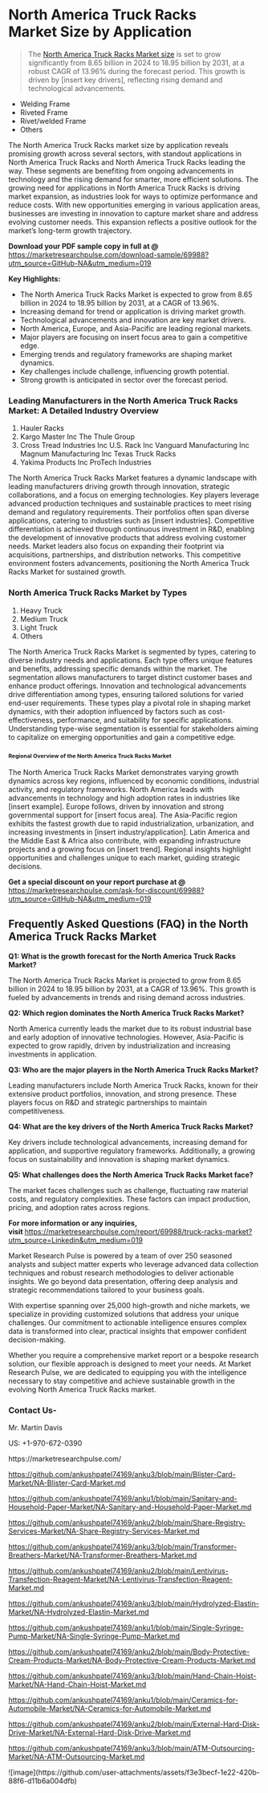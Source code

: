 <h1>North America Truck Racks Market&nbsp;Size by Application</h1><blockquote><p>The <a href="https://marketresearchpulse.com/download-sample/69988?utm_source=GitHub-NA&amp;utm_medium=019">North America Truck Racks Market size</a> is set to grow significantly from 8.65 billion in 2024 to 18.95 billion by 2031, at a robust CAGR of 13.96% during the forecast period. This growth is driven by [insert key drivers], reflecting rising demand and technological advancements.</p></blockquote><ul><li>Welding Frame<li> Riveted Frame<li> Rivet/welded Frame<li> Others</li></ul><p>The North America Truck Racks market size by application reveals promising growth across several sectors, with standout applications in North America Truck Racks and North America Truck Racks leading the way. These segments are benefiting from ongoing advancements in technology and the rising demand for smarter, more efficient solutions. The growing need for applications in North America Truck Racks is driving market expansion, as industries look for ways to optimize performance and reduce costs. With new opportunities emerging in various application areas, businesses are investing in innovation to capture market share and address evolving customer needs. This expansion reflects a positive outlook for the market’s long-term growth trajectory.</p><p><strong>Download your PDF sample copy in full at @ </strong><a href="https://marketresearchpulse.com/download-sample/69988?utm_source=GitHub-NA&amp;utm_medium=019">https://marketresearchpulse.com/download-sample/69988?utm_source=GitHub-NA&amp;utm_medium=019</a></p><p><strong>Key Highlights: </strong></p><ul><li>The North America Truck Racks Market is expected to grow from 8.65 billion in 2024 to 18.95 billion by 2031, at a CAGR of 13.96%.</li><li>Increasing demand for trend or application is driving market growth.</li><li>Technological advancements and innovation are key market drivers.</li><li>North America, Europe, and Asia-Pacific are leading regional markets.</li><li>Major players are focusing on insert focus area to gain a competitive edge.</li><li>Emerging trends and regulatory frameworks are shaping market dynamics.</li><li>Key challenges include challenge, influencing growth potential.</li><li>Strong growth is anticipated in sector over the forecast period.</li></ul><h3>Leading Manufacturers in the North America Truck Racks Market: A Detailed Industry Overview</h3><ol><li>Hauler Racks</li><li>Kargo Master Inc The Thule Group</li><li>Cross Tread Industries Inc U.S. Rack Inc Vanguard Manufacturing Inc Magnum Manufacturing Inc Texas Truck Racks</li><li>Yakima Products Inc ProTech Industries</li></ol><div class="flex max-w-full flex-col flex-grow"><div class="min-h-8 text-message flex w-full flex-col items-end gap-2 whitespace-normal break-words [.text-message+&amp;]:mt-5" dir="auto" data-message-author-role="assistant" data-message-id="fd8432e4-4910-450d-b182-61b7bfb0a01f" data-message-model-slug="gpt-4o"><div class="flex w-full flex-col gap-1 empty:hidden first:pt-[3px]"><div class="markdown prose w-full break-words dark:prose-invert light"><p>The North America Truck Racks Market features a dynamic landscape with leading manufacturers driving growth through innovation, strategic collaborations, and a focus on emerging technologies. Key players leverage advanced production techniques and sustainable practices to meet rising demand and regulatory requirements. Their portfolios often span diverse applications, catering to industries such as [insert industries]. Competitive differentiation is achieved through continuous investment in R&amp;D, enabling the development of innovative products that address evolving customer needs. Market leaders also focus on expanding their footprint via acquisitions, partnerships, and distribution networks. This competitive environment fosters advancements, positioning the North America Truck Racks Market for sustained growth.</p></div></div></div></div><h3>North America Truck Racks Market by Types</h3><ol><li>Heavy Truck<li> Medium Truck<li> Light Truck<li> Others</li></ol><div class="flex max-w-full flex-col flex-grow"><div class="min-h-8 text-message flex w-full flex-col items-end gap-2 whitespace-normal break-words [.text-message+&amp;]:mt-5" dir="auto" data-message-author-role="assistant" data-message-id="084470be-0bb7-4664-bddf-5156b4f41249" data-message-model-slug="gpt-4o-mini"><div class="flex w-full flex-col gap-1 empty:hidden first:pt-[3px]"><div class="markdown prose w-full break-words dark:prose-invert light"><p>The North America Truck Racks Market is segmented by types, catering to diverse industry needs and applications. Each type offers unique features and benefits, addressing specific demands within the market. The segmentation allows manufacturers to target distinct customer bases and enhance product offerings. Innovation and technological advancements drive differentiation among types, ensuring tailored solutions for varied end-user requirements. These types play a pivotal role in shaping market dynamics, with their adoption influenced by factors such as cost-effectiveness, performance, and suitability for specific applications. Understanding type-wise segmentation is essential for stakeholders aiming to capitalize on emerging opportunities and gain a competitive edge.</p></div></div></div></div><h3><span style="font-size: 11px;">Regional Overview of the North America Truck Racks Market</span></h3><div class="flex max-w-full flex-col flex-grow"><div class="min-h-8 text-message flex w-full flex-col items-end gap-2 whitespace-normal break-words [.text-message+&amp;]:mt-5" dir="auto" data-message-author-role="assistant" data-message-id="e9038762-ce64-4e30-91c9-9bd413514231" data-message-model-slug="gpt-4o-mini"><div class="flex w-full flex-col gap-1 empty:hidden first:pt-[3px]"><div class="markdown prose w-full break-words dark:prose-invert light"><p>The North America Truck Racks Market demonstrates varying growth dynamics across key regions, influenced by economic conditions, industrial activity, and regulatory frameworks. North America leads with advancements in technology and high adoption rates in industries like [insert example]. Europe follows, driven by innovation and strong governmental support for [insert focus area]. The Asia-Pacific region exhibits the fastest growth due to rapid industrialization, urbanization, and increasing investments in [insert industry/application]. Latin America and the Middle East &amp; Africa also contribute, with expanding infrastructure projects and a growing focus on [insert trend]. Regional insights highlight opportunities and challenges unique to each market, guiding strategic decisions.</p></div></div></div></div><p><strong>Get a special discount on your report purchase at @ </strong><a href="https://marketresearchpulse.com/ask-for-discount/69988?utm_source=GitHub-NA&amp;utm_medium=019">https://marketresearchpulse.com/ask-for-discount/69988?utm_source=GitHub-NA&amp;utm_medium=019</a></p><h2>Frequently Asked Questions (FAQ) in the North America Truck Racks Market</h2><p><strong>Q1: What is the growth forecast for the North America Truck Racks Market?</strong></p><p>The North America Truck Racks Market is projected to grow from 8.65 billion in 2024 to 18.95 billion by 2031, at a CAGR of 13.96%. This growth is fueled by advancements in trends and rising demand across industries.</p><p><strong>Q2: Which region dominates the North America Truck Racks Market?</strong></p><p>North America currently leads the market due to its robust industrial base and early adoption of innovative technologies. However, Asia-Pacific is expected to grow rapidly, driven by industrialization and increasing investments in application.</p><p><strong>Q3: Who are the major players in the North America Truck Racks Market?</strong></p><p>Leading manufacturers include North America Truck Racks, known for their extensive product portfolios, innovation, and strong presence. These players focus on R&amp;D and strategic partnerships to maintain competitiveness.</p><p><strong>Q4: What are the key drivers of the North America Truck Racks Market?</strong></p><p>Key drivers include technological advancements, increasing demand for application, and supportive regulatory frameworks. Additionally, a growing focus on sustainability and innovation is shaping market dynamics.</p><p><strong>Q5: What challenges does the North America Truck Racks Market face?</strong></p><p>The market faces challenges such as challenge, fluctuating raw material costs, and regulatory complexities. These factors can impact production, pricing, and adoption rates across regions.</p><p><strong>For more information or any inquiries, visit&nbsp;</strong><a href="https://marketresearchpulse.com/report/69988/truck-racks-market?utm_source=Linkedin&utm_medium=019">https://marketresearchpulse.com/report/69988/truck-racks-market?utm_source=Linkedin&utm_medium=019</a></p><p>Market Research Pulse is powered by a team of over 250 seasoned analysts and subject matter experts who leverage advanced data collection techniques and robust research methodologies to deliver actionable insights. We go beyond data presentation, offering deep analysis and strategic recommendations tailored to your business goals.</p><p>With expertise spanning over 25,000 high-growth and niche markets, we specialize in providing customized solutions that address your unique challenges. Our commitment to actionable intelligence ensures complex data is transformed into clear, practical insights that empower confident decision-making.</p><p>Whether you require a comprehensive market report or a bespoke research solution, our flexible approach is designed to meet your needs. At Market Research Pulse, we are dedicated to equipping you with the intelligence necessary to stay competitive and achieve sustainable growth in the evolving North America Truck Racks market.</p><h3><strong>Contact Us-</strong></h3><p>Mr. Martin Davis</p><p>US: +1-970-672-0390</p><p>https://marketresearchpulse.com/</p><p><a href="https://github.com/ankushpatel74169/anku3/blob/main/Blister-Card-Market/NA-Blister-Card-Market.md">https://github.com/ankushpatel74169/anku3/blob/main/Blister-Card-Market/NA-Blister-Card-Market.md</a></p><p><a href="https://github.com/ankushpatel74169/anku1/blob/main/Sanitary-and-Household-Paper-Market/NA-Sanitary-and-Household-Paper-Market.md">https://github.com/ankushpatel74169/anku1/blob/main/Sanitary-and-Household-Paper-Market/NA-Sanitary-and-Household-Paper-Market.md</a></p><p><a href="https://github.com/ankushpatel74169/anku2/blob/main/Share-Registry-Services-Market/NA-Share-Registry-Services-Market.md">https://github.com/ankushpatel74169/anku2/blob/main/Share-Registry-Services-Market/NA-Share-Registry-Services-Market.md</a></p><p><a href="https://github.com/ankushpatel74169/anku3/blob/main/Transformer-Breathers-Market/NA-Transformer-Breathers-Market.md">https://github.com/ankushpatel74169/anku3/blob/main/Transformer-Breathers-Market/NA-Transformer-Breathers-Market.md</a></p><p><a href="https://github.com/ankushpatel74169/anku2/blob/main/Lentivirus-Transfection-Reagent-Market/NA-Lentivirus-Transfection-Reagent-Market.md">https://github.com/ankushpatel74169/anku2/blob/main/Lentivirus-Transfection-Reagent-Market/NA-Lentivirus-Transfection-Reagent-Market.md</a></p><p><a href="https://github.com/ankushpatel74169/anku3/blob/main/Hydrolyzed-Elastin-Market/NA-Hydrolyzed-Elastin-Market.md">https://github.com/ankushpatel74169/anku3/blob/main/Hydrolyzed-Elastin-Market/NA-Hydrolyzed-Elastin-Market.md</a></p><p><a href="https://github.com/ankushpatel74169/anku1/blob/main/Single-Syringe-Pump-Market/NA-Single-Syringe-Pump-Market.md">https://github.com/ankushpatel74169/anku1/blob/main/Single-Syringe-Pump-Market/NA-Single-Syringe-Pump-Market.md</a></p><p><a href="https://github.com/ankushpatel74169/anku2/blob/main/Body-Protective-Cream-Products-Market/NA-Body-Protective-Cream-Products-Market.md">https://github.com/ankushpatel74169/anku2/blob/main/Body-Protective-Cream-Products-Market/NA-Body-Protective-Cream-Products-Market.md</a></p><p><a href="https://github.com/ankushpatel74169/anku3/blob/main/Hand-Chain-Hoist-Market/NA-Hand-Chain-Hoist-Market.md">https://github.com/ankushpatel74169/anku3/blob/main/Hand-Chain-Hoist-Market/NA-Hand-Chain-Hoist-Market.md</a></p><p><a href="https://github.com/ankushpatel74169/anku1/blob/main/Ceramics-for-Automobile-Market/NA-Ceramics-for-Automobile-Market.md">https://github.com/ankushpatel74169/anku1/blob/main/Ceramics-for-Automobile-Market/NA-Ceramics-for-Automobile-Market.md</a></p><p><a href="https://github.com/ankushpatel74169/anku2/blob/main/External-Hard-Disk-Drive-Market/NA-External-Hard-Disk-Drive-Market.md">https://github.com/ankushpatel74169/anku2/blob/main/External-Hard-Disk-Drive-Market/NA-External-Hard-Disk-Drive-Market.md</a></p><p><a href="https://github.com/ankushpatel74169/anku3/blob/main/ATM-Outsourcing-Market/NA-ATM-Outsourcing-Market.md">https://github.com/ankushpatel74169/anku3/blob/main/ATM-Outsourcing-Market/NA-ATM-Outsourcing-Market.md</a></p>
![image](https://github.com/user-attachments/assets/f3e3becf-1e22-420b-88f6-d11b6a004dfb)
